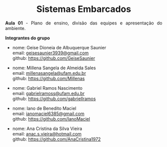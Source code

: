 # <center>Sistemas Embarcados
<div align="justify">

**Aula 01** - Plano de ensino, divisão das equipes e apresentação do ambiente.

**Integrantes do grupo**

* nome: Geise Dioneia de Albuquerque Saunier<br>
email: geisesaunier3939@gmail.com<br>
github: https://github.com/GeiseSaunier

* nome: Millena Sangela de Almeida Sales<br>
email: millenasangela@ufam.edu.br<br>
github: https://github.com/Millenas

* nome: Gabriel Ramos Nascimento<br>
email: gabrielramoss@ufam.edu.br<br>
github: https://github.com/gabriellramos

* nome: Iano de Benedito Maciel<br>
email: ianomaciel6385@gmail.com<br>
github: https://github.com/IanoMaciel


* nome: Ana Cristina da Silva Vieira<br>
email: anac.s.vieira@hotmail.com<br>
github: https://github.com/AnaCristina1972







